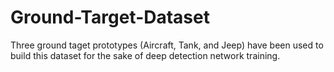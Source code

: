 # Ground-Target-Dataset
Three ground taget prototypes (Aircraft, Tank, and Jeep) have been used to build this dataset for the sake of deep detection network training.
